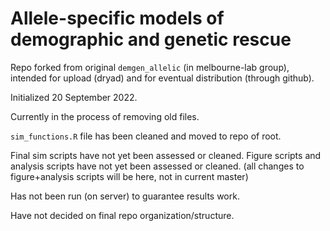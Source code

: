 # Allele-specific models of demographic and genetic rescue

Repo forked from original `demgen_allelic` (in melbourne-lab group), intended for upload (dryad) and  for eventual distribution (through github).

Initialized 20 September 2022.

Currently in the process of removing old files.

`sim_functions.R` file has been cleaned and moved to repo of root.

Final sim scripts have not yet been assessed or cleaned.
Figure scripts and analysis scripts have not yet been assessed or cleaned.
	(all changes to figure+analysis scripts will be here, not in current master)

Has not been run (on server) to guarantee results work.

Have not decided on final repo organization/structure.
